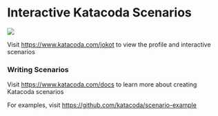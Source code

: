 # Interactive Katacoda Scenarios

[![](http://shields.katacoda.com/katacoda/jokot/count.svg)](https://www.katacoda.com/jokot "Get your profile on Katacoda.com")

Visit https://www.katacoda.com/jokot to view the profile and interactive scenarios

### Writing Scenarios
Visit https://www.katacoda.com/docs to learn more about creating Katacoda scenarios

For examples, visit https://github.com/katacoda/scenario-example
